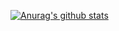 [![Anurag's github stats](https://github-readme-stats.vercel.app/api?username=nockyQ&show_icons=true&theme=darcula)](https://github.com/anuraghazra/github-readme-stats)
